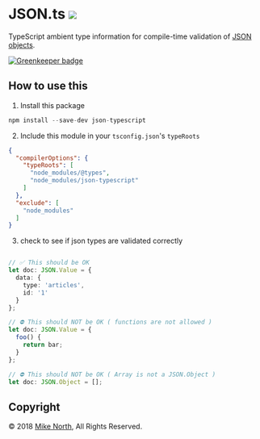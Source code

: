 # JSON.ts <a href="https://travis-ci.org/mike-north/json-typescript"  align='right'><img src="https://travis-ci.org/mike-north/json-typescript.svg?branch=master"></a>
TypeScript ambient type information for compile-time validation of [JSON objects](https://www.json.org/).

[![Greenkeeper badge](https://badges.greenkeeper.io/mike-north/json-typescript.svg)](https://greenkeeper.io/)

## How to use this

1. Install this package
```js
npm install --save-dev json-typescript
```

2. Include this module in your `tsconfig.json`'s `typeRoots`
```json
{
  "compilerOptions": {
    "typeRoots": [
      "node_modules/@types",
      "node_modules/json-typescript"
    ]
  },
  "exclude": [
    "node_modules"
  ]
}
```

3. check to see if json types are validated correctly

```ts

// ✅ This should be OK
let doc: JSON.Value = {
  data: {
    type: 'articles',
    id: '1'
  }
};

// ⛔️ This should NOT be OK ( functions are not allowed )
let doc: JSON.Value = {
  foo() {
    return bar;
  }
};

// ⛔️ This should NOT be OK ( Array is not a JSON.Object )
let doc: JSON.Object = [];
```

## Copyright
&copy; 2018 [Mike North](https://github.com/mike-north), All Rights Reserved.
